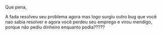 Que pena, 

A fada resolveu seu problema agora mas logo surgiu outro bug que você nao sabia resolver e agora você perdeu seu emprego 
e virou mendigo, porque não pediu dinheiro enquanto podia?????